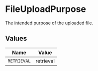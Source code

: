 # FileUploadPurpose

The intended purpose of the uploaded file.


## Values

| Name        | Value       |
| ----------- | ----------- |
| `RETRIEVAL` | retrieval   |